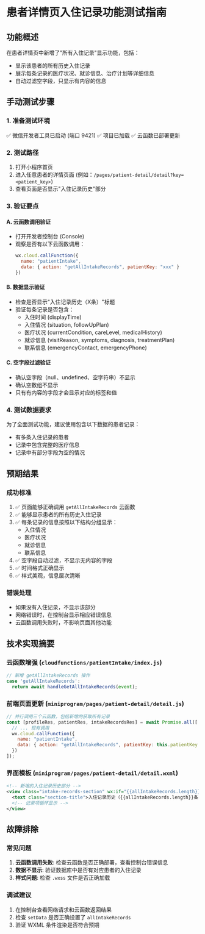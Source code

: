 # 患者详情页入住记录功能测试指南

## 功能概述
在患者详情页中新增了"所有入住记录"显示功能，包括：
- 显示该患者的所有历史入住记录
- 展示每条记录的医疗状况、就诊信息、治疗计划等详细信息
- 自动过滤空字段，只显示有内容的信息

## 手动测试步骤

### 1. 准备测试环境
✅ 微信开发者工具已启动 (端口 9421)
✅ 项目已加载
✅ 云函数已部署更新

### 2. 测试路径
1. 打开小程序首页
2. 进入任意患者的详情页面 (例如：`/pages/patient-detail/detail?key=<patient_key>`)
3. 查看页面是否显示"入住记录历史"部分

### 3. 验证要点

#### A. 云函数调用验证
- 打开开发者控制台 (Console)
- 观察是否有以下云函数调用：
  ```javascript
  wx.cloud.callFunction({
    name: "patientIntake",
    data: { action: "getAllIntakeRecords", patientKey: "xxx" }
  })
  ```

#### B. 数据显示验证
- 检查是否显示"入住记录历史（X条）"标题
- 验证每条记录是否包含：
  - 入住时间 (displayTime)
  - 入住情况 (situation, followUpPlan)
  - 医疗状况 (currentCondition, careLevel, medicalHistory)
  - 就诊信息 (visitReason, symptoms, diagnosis, treatmentPlan)
  - 联系信息 (emergencyContact, emergencyPhone)

#### C. 空字段过滤验证
- 确认空字段（null、undefined、空字符串）不显示
- 确认空数组不显示
- 只有有内容的字段才会显示对应的标签和值

### 4. 测试数据要求
为了全面测试功能，建议使用包含以下数据的患者记录：
- 有多条入住记录的患者
- 记录中包含完整的医疗信息
- 记录中有部分字段为空的情况

## 预期结果

### 成功标准
1. ✅ 页面能够正确调用 `getAllIntakeRecords` 云函数
2. ✅ 能够显示患者的所有历史入住记录
3. ✅ 每条记录的信息按照以下结构分组显示：
   - 入住情况
   - 医疗状况
   - 就诊信息
   - 联系信息
4. ✅ 空字段自动过滤，不显示无内容的字段
5. ✅ 时间格式正确显示
6. ✅ 样式美观，信息层次清晰

### 错误处理
- 如果没有入住记录，不显示该部分
- 网络错误时，在控制台显示相应错误信息
- 云函数调用失败时，不影响页面其他功能

## 技术实现摘要

### 云函数增强 (`cloudfunctions/patientIntake/index.js`)
```javascript
// 新增 getAllIntakeRecords 操作
case 'getAllIntakeRecords':
  return await handleGetAllIntakeRecords(event);
```

### 前端页面更新 (`miniprogram/pages/patient-detail/detail.js`)
```javascript
// 并行调用三个云函数，包括新增的获取所有记录
const [profileRes, patientRes, intakeRecordsRes] = await Promise.all([
  // ... 现有调用
  wx.cloud.callFunction({
    name: "patientIntake",
    data: { action: "getAllIntakeRecords", patientKey: this.patientKey }
  })
]);
```

### 界面模板 (`miniprogram/pages/patient-detail/detail.wxml`)
```xml
<!-- 新增的入住记录历史部分 -->
<view class="intake-records-section" wx:if="{{allIntakeRecords.length}}">
  <text class="section-title">入住记录历史（{{allIntakeRecords.length}}条）</text>
  <!-- 记录项循环显示 -->
</view>
```

## 故障排除

### 常见问题
1. **云函数调用失败**: 检查云函数是否正确部署，查看控制台错误信息
2. **数据不显示**: 验证数据库中是否有对应患者的入住记录
3. **样式问题**: 检查 `.wxss` 文件是否正确加载

### 调试建议
1. 在控制台查看网络请求和云函数返回结果
2. 检查 `setData` 是否正确设置了 `allIntakeRecords`
3. 验证 WXML 条件渲染是否符合预期